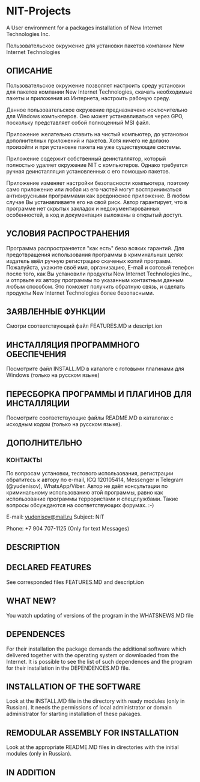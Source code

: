 # NIT-Projects

A User environment for a packages installation of New Internet Technologies Inc.

Пользовательское окружение для установки пакетов компании New Internet Technologies

## ОПИСАНИЕ

Пользовательское окружение позволяет настроить среду установки для пакетов компании New Internet Technologies, скачать необходимые пакеты и приложения из Интернета, настроить рабочую среду.

Данное пользовательское окружение предназначено исключительно для Windows компьютеров. Оно может устанавливаться через GPO, поскольку представляет собой полноценный MSI файл.

Приложение желательно ставить на чистый компьютер, до установки дополнителных приложений и пакетов. Хотя ничего не должно произойти и при установке пакета на уже существующие системы.

Приложение содержит собственный деинсталлятор, который полностью удаляет окружение NIT с компьютеров. Однако требуется ручная деинсталляция установленных с его помощью пакетов.

Приложение изменяет настройки безопасности компьютера, поэтому само приложение или любая из его частей могут востприниматься антивирусными программами как вредоносное приложение. В любом случае Вы устанавливаете его на свой риск. Автор гарантирует, что в программе нет скрытых закладок и недокументированных особенностей, а код и документация выложены в открытый доступ.

## УСЛОВИЯ РАСПРОСТРАНЕНИЯ

Программа распространяется "как есть" безо всяких гарантий. Для предотвращения использования программы в криминальных целях издатель ввёл ручную регистрацию скаченых копий программ. Пожалуйста, укажите своё имя, организацию, E-mail и сотовый телефон после того, как Вы установили продукты New Internet Technologies Inc., и отпрвьте их автору программы по указанным контактным данным любым способом. Это поможет получить обратную связь, и сделать продукты New Internet Technologies более безопасными.

## ЗАЯВЛЕННЫЕ ФУНКЦИИ

Смотри соответствующий файл FEATURES.MD и descript.ion

## ИНСТАЛЛЯЦИЯ ПРОГРАММНОГО ОБЕСПЕЧЕНИЯ

Посмотрите файл INSTALL.MD в каталоге с готовыми плагинами для Windows
(только на русском языке)

## ПЕРЕСБОРКА ПРОГРАММЫ И ПЛАГИНОВ ДЛЯ ИНСТАЛЛЯЦИИ

Посмотрите соответствующие файлы README.MD в каталогах с исходным кодом
(только на русском языке).

## ДОПОЛНИТЕЛЬНО

### КОНТАКТЫ

По вопросам установки, тестового использования, регистрации обратитесь к автору по e-mail, ICQ 120105414, Messenger и Telegram (@yudenisov), WhatsApp/Viber. Автор не даёт консультации по криминальному использованию этой программы, равно как использование программы террористами и спецслужбами. Такие вопросы обсуждаются
на соответствующих форумах. :-)

E-mail: yudenisov@mail.ru Subject: NIT

Phone: +7 904 707-1125 (Only for text Messages)

## DESCRIPTION


## DECLARED FEATURES

See corresponded files FEATURES.MD and descript.ion

## WHAT NEW?

You watch updating of versions of the program in the WHATSNEWS.MD file

## DEPENDENCES

For their installation the package demands the additional software which
delivered together with the operating system or downloaded from the
Internet. It is possible to see the list of such dependences and the
program for their installation in the DEPENDENCES.MD file.

## INSTALLATION OF THE SOFTWARE

Look at the INSTALL.MD file in the directory with ready modules (only in
Russian). It needs the permissions of local administrator or domain
administrator for starting installation of these pakages.

## REMODULAR ASSEMBLY FOR INSTALLATION

Look at the appropriate README.MD files in directories with the initial
modules (only in Russian).

## IN ADDITION

